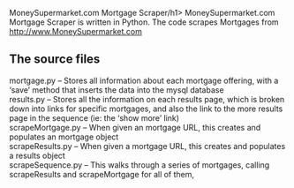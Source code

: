 MoneySupermarket.com Mortgage Scraper/h1>
MoneySupermarket.com Mortgage Scraper is written in Python. The code scrapes Mortgages from http://www.MoneySupermarket.com
 
<h2>The source files</h2>
mortgage.py – Stores all information about each mortgage offering, with a ‘save’ method that inserts the data into the mysql database<br />
results.py – Stores all the information on each results page, which is broken down into links for specific mortgages, and also the link to the more results page in the sequence (ie: the ‘show more’ link)<br />
scrapeMortgage.py – When given an mortgage URL, this creates and populates an mortgage object<br />
scrapeResults.py – When given a mortgage URL, this creates and populates a results object<br />
scrapeSequence.py – This walks through a series of mortgages, calling scrapeResults and scrapeMortgage for all of them,<br />